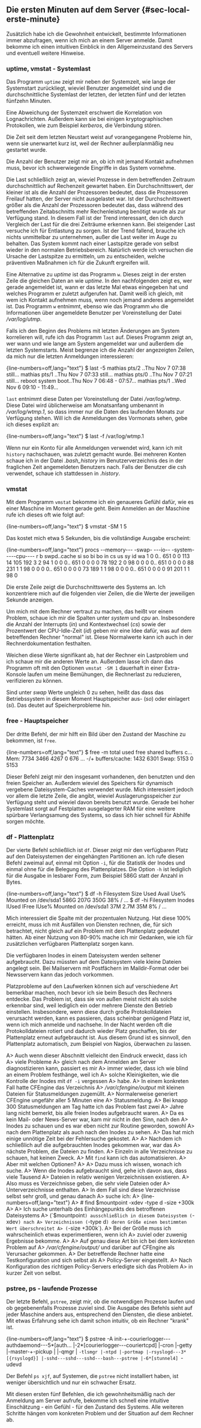 
## Die ersten Minuten auf dem Server {#sec-local-erste-minute}

Zusätzlich habe ich die Gewohnheit entwickelt, bestimmte Informationen immer
abzufragen, wenn ich mich an einem Server anmelde.
Damit bekomme ich einen intuitiven Einblick in den Allgemeinzustand des
Servers und eventuell weitere Hinweise.

### uptime, vmstat - Systemlast

Das Programm `uptime` zeigt mir neben der Systemzeit, wie lange der
Systemstart zurückliegt, wieviel Benutzer angemeldet sind und die
durchschnittliche Systemlast der letzten, der letzten fünf und
der letzten fünfzehn Minuten.

Eine Abweichung der Systemzeit erschwert die Korrelation von Lognachrichten.
Außerdem kann sie bei einigen kryptographischen Protokollen, wie zum Beispiel
*kerberos*, die Verbindung stören.

Die Zeit seit dem letzten Neustart weist auf vorangegangene Probleme hin,
wenn sie unerwartet kurz ist, weil der Rechner außerplanmäßig neu
gestartet wurde.

Die Anzahl der Benutzer zeigt mir an, ob ich mit jemand Kontakt aufnehmen
muss, bevor ich schwerwiegende Eingriffe in das System vornehme.

Die Last schließlich zeigt an, wieviel Prozesse in dem betreffenden
Zeitraum durchschnittlich auf Rechenzeit gewartet haben.
Ein Durchschnittswert, der kleiner ist als die Anzahl der Prozessoren
bedeutet, dass die Prozessoren Freilauf hatten, der Server nicht
ausgelastet war.
Ist der Durchschnittswert größer als die Anzahl der Prozessoren bedeutet das,
dass während des betreffenden Zeitabschnitts mehr Rechenleistung benötigt
wurde als zur Verfügung stand.
In diesem Fall ist der Trend interessant, den ich durch Vergleich der Last
für die drei Zeiträume erkennen kann.
Bei steigender Last versuche ich für Entlastung zu sorgen.
Ist der Trend fallend, brauche ich nichts unmittelbar zu unternehmen, außer
die Last weiter im Auge zu behalten.
Das System kommt nach einer Lastspitze gerade von selbst wieder in den
normalen Betriebsbereich.
Natürlich werde ich versuchen die Ursache der Lastspitze zu ermitteln, um zu
entscheiden, welche präventiven Maßnahmen ich für die Zukunft ergreifen will.

Eine Alternative zu *uptime* ist das Programm `w`.
Dieses zeigt in der ersten Zeile die gleichen Daten an wie *uptime*.
In den nachfolgenden zeigt es, wer gerade angemeldet ist, wann er das letzte
Mal etwas eingegeben hat und welches Programm er zuletzt aufgerufen hat.
Damit weiß ich gleich, mit wem ich Kontakt aufnehmen muss, wenn noch jemand
anderes angemeldet ist.
Das Programm `w` entnimmt, ebenso wie das Programm `who` die Informationen
über angemeldete Benutzer per Voreinstellung der Datei */var/log/utmp*.

Falls ich den Beginn des Problems mit letzten Änderungen am System korrelieren
will, rufe ich das Programm `last` auf.
Dieses Programm zeigt an, wer wann und wie lange am System angemeldet war und
außerdem die letzten Systemstarts.
Meist begrenze ich die Anzahl der angezeigten Zeilen, da mich nur die
letzten Anmeldungen interessieren:

{line-numbers=off,lang="text"}
    $ last -5
    mathias pts/2      ..Thu Nov 7 07:38   still...
    mathias pts/1      ..Thu Nov 7 07:33   still...
    mathias pts/0      ..Thu Nov 7 07:21   still...
    reboot  system boot..Thu Nov 7 06:48 - 07:57...
    mathias pts/1      ..Wed Nov 6 09:10 - 11:49...

`last` entnimmt diese Daten per Voreinstellung der Datei */var/log/wtmp*.
Diese Datei wird üblicherweise am Monatsanfang umbenannt in */var/log/wtmp.1*,
so dass immer nur die Daten des laufenden Monats zur Verfügung stehen.
Will ich die Anmeldungen des Vormonats sehen, gebe ich dieses explizit an:

{line-numbers=off,lang="text"}
    $ last -f /var/log/wtmp.1

Wenn nur ein Konto für alle Anmeldungen verwendet wird, kann ich mit `history`
nachschauen, was zuletzt gemacht wurde.
Bei mehreren Konten schaue ich in der Datei *.bash_history* im
Benutzerverzeichnis des in der fraglichen Zeit angemeldeten Benutzers nach.
Falls der Benutzer die csh verwendet, schaue ich stattdessen in *.history*.

### vmstat

Mit dem Programm `vmstat` bekomme ich ein genaueres Gefühl dafür, wie es einer
Maschine im Moment gerade geht.
Beim Anmelden an der Maschine rufe ich dieses oft wie folgt auf:

{line-numbers=off,lang="text"}
    $ vmstat -SM 1 5

Das kostet mich etwa 5 Sekunden, bis die vollständige Ausgabe erscheint:

{line-numbers=off,lang="text"}
    procs --memory--- -swap- ---io-- -system- ----cpu----
     r  b swpd..cache si  so  bi  bo   in  cs us sy id wa
     1  0    0..  651  0   0 113  14  105 192  3  2 94  1
     0  0    0..  651  0   0   0   0   78 192  2  0 98  0
     0  0    0..  651  0   0   0   0   88 231  1  1 98  0
     0  0    0..  651  0   0   0   0   73 189  1  1 98  0
     0  0    0..  651  0   0   0   0   91 201  1  1 98  0

Die erste Zeile zeigt die Durchschnittswerte des Systems an.
Ich konzentriere mich auf die folgenden vier Zeilen, die die Werte der
jeweiligen Sekunde anzeigen.

Um mich mit dem Rechner vertraut zu machen, das heißt vor einem
Problem, schaue ich mir die Spalten unter *system* und *cpu* an.
Insbesondere die Anzahl der Interrupts (*in*) und Kontextwechsel (*cs*) sowie
der Prozentwert der CPU-Idle-Zeit (*id*) geben mir eine Idee dafür, was auf
dem betreffenden Rechner "normal" ist.
Diese Normalwerte kann ich auch in der Rechnerdokumentation festhalten.

Weichen diese Werte signifikant ab, hat der Rechner ein Lastproblem und ich
schaue mir die anderen Werte an.
Außerdem lasse ich dann das Programm oft mit den Optionen `vmstat -SM 1`
dauerhaft in einer Extra-Konsole laufen um meine Bemühungen, die Rechnerlast
zu reduzieren, verifizieren zu können.

Sind unter *swap* Werte ungleich 0 zu sehen, heißt das dass das Betriebssystem
in diesem Moment Hauptspeicher aus- (*so*) oder einlagert (*si*).
Das deutet auf Speicherprobleme hin.

### free - Hauptspeicher

Der dritte Befehl, der mir hilft ein Bild über den Zustand der
Maschine zu bekommen, ist `free`.

{line-numbers=off,lang="text"}
    $  free -m
                 total used free shared buffers c...
    Mem:          7734 3466 4267      0     676  ...
    -/+ buffers/cache: 1432 6301
    Swap:         5153    0 5153

Dieser Befehl zeigt mir den insgesamt vorhandenen, den benutzten und den
freien Speicher an.
Außerdem wieviel des Speichers für dynamisch vergebene Dateisystem-Caches
verwendet wurde.
Mich interessiert jedoch vor allem die letzte Zeile, die angibt, wieviel
Auslagerungsspeicher zur Verfügung steht und wieviel davon bereits benutzt
wurde.
Gerade bei hoher Systemlast sorgt auf Festplatten ausgelagerter RAM für eine
weitere spürbare Verlangsamung des Systems, so dass ich hier schnell für
Abhilfe sorgen möchte.

### df - Plattenplatz

Der vierte Befehl schließlich ist `df`.
Dieser zeigt mir den verfügbaren Platz auf den Dateisystemen der eingehängten
Partitionen an.
Ich rufe diesen Befehl zweimal auf, einmal mit Option `-i`, für die Statistik
der Inodes und einmal ohne für die Belegung des Plattenplatzes.
Die Option `-h` ist lediglich für die Ausgabe in lesbarer Form,
zum Beispiel 586G statt der Anzahl in Bytes.

{line-numbers=off,lang="text"}
    $ df -h
    Filesystem   Size  Used Avail Use% Mounted on
    /dev/sda1    586G  207G  350G  38% /
    ...
    $ df -hi
    Filesystem  Inodes IUsed IFree IUse% Mounted on
    /dev/sda1      37M  2.7M   35M    8% /
    ...

Mich interessiert die Spalte mit der prozentualen Nutzung.
Hat diese 100% erreicht, muss ich mit Ausfällen von Diensten rechnen, die, für
sich betrachtet, nicht gleich auf ein Problem mit dem
Plattenplatz gedeutet hätten.
Ab einer Nutzung von 80-90% mache ich mir Gedanken, wie ich für zusätzlichen
verfügbaren Plattenplatz sorgen kann.

Die verfügbaren Inodes in einem Dateisystem werden seltener aufgebraucht.
Dazu müssten auf dem Dateisystem viele kleine Dateien angelegt sein.
Bei Mailservern mit Postfächern im Maildir-Format oder bei Newsservern kann
das jedoch vorkommen.

Platzprobleme auf den Laufwerken können sich auf verschiedene Art bemerkbar
machen, noch bevor ich sie beim Besuch des Rechners entdecke.
Das Problem ist, dass sie von außen meist nicht als solche erkennbar sind,
weil lediglich ein oder mehrere Dienste den Betrieb einstellen.
Insbesondere, wenn diese durch große Protokolldateien verursacht werden, kann
es passieren, dass scheinbar genügend Platz ist, wenn ich mich anmelde und
nachsehe.
In der Nacht werden oft die Protokolldateien rotiert und dadurch wieder Platz
geschaffen, bis der Plattenplatz erneut aufgebraucht ist.
Aus diesem Grund ist es sinnvoll, den Plattenplatz automatisch, zum Beispiel
von Nagios, überwachen zu lassen.

A> Auch wenn dieser Abschnitt vielleicht den Eindruck erweckt, dass ich
A> viele Probleme
A> gleich nach dem Anmelden am Server diagnostizieren kann, passiert es mir
A> immer wieder, dass ich wie blind an einem Problem festhänge, weil ich
A> solche Kleinigkeiten, wie die Kontrolle der Inodes mit `df -i` vergessen
A> habe.
A> In einem konkreten Fall hatte CFEngine das Verzeichnis
A> */var/cfengine/output* mit kleinen Dateien für Statusmeldungen zugemüllt.
A> Normalerweise generiert CFEngine ungefähr aller 5 Minuten eine
A> Statusmeldung.
A> Bei knapp 300 Statusmeldungen am Tag hatte ich das Problem fast zwei
A> Jahre lang nicht bemerkt, bis alle freien Inodes aufgebraucht waren.
A> Da es kein Mail- oder News-Server war, kam mir nicht in den Sinn, nach den
A> Inodes zu schauen und es war eben nicht zur Routine geworden, sowohl
A> nach dem Plattenplatz als auch nach den Inodes zu sehen.
A> Das hat mich einige unnötige Zeit bei der Fehlersuche gekostet.
A> 
A> Nachdem ich schließlich auf die aufgebrauchten Inodes gekommen war, war das
A> nächste Problem, die Dateien zu finden.
A> Einzeln in alle Verzeichnisse zu schauen, hat keinen Zweck.
A> Mit `find` kann ich das automatisieren.
A> Aber mit welchen Optionen?
A> 
A> Dazu muss ich wissen, wonach ich suche.
A> Wenn die Inodes aufgebraucht sind, gehe ich davon aus, dass viele Tausend
A> Dateien in relativ wenigen Verzeichnissen existieren.
A> Also muss es Verzeichnisse geben, die sehr viele Dateien oder
A> Unterverzeichnisse enthalten.
A> In dem Fall sind diese Verzeichnisse selbst sehr groß, und genau danach
A> suche ich:
A> 
{line-numbers=off,lang="text"}
A>     # find $mountpoint -xdev -type d -size +300k
A> 
A> Ich suche unterhalb des Einhängepunkts des betroffenen Dateisystems
A> (`$mountpoint`) ausschließlich in diesem Dateisystem (`-xdev`) nach
A> Verzeichnissen (`-type d`) deren Größe einen bestimmten Wert überschreitet
A> (`-size +300k`).
A> Bei der Größe muss ich wahrscheinlich etwas experimentieren, wenn ich
A> zuviel oder zuwenig Ergebnisse bekomme.
A> 
A> Auf genau diese Art bin ich bei dem konkreten Problem auf
A> */var/cfengine/output/* und darüber auf CFEngine als Verursacher gekommen.
A> Der betreffende Rechner hatte eine Testkonfiguration und sich selbst als
A> Policy-Server eingestellt.
A> Nach Konfiguration des richtigen Policy-Servers erledigte sich das Problem
A> in kurzer Zeit von selbst.

### pstree, ps - laufende Prozesse

Der letzte Befehl, `pstree`, zeigt mir, ob die notwendigen Prozesse laufen und
ob gegebenenfalls Prozesse zuviel sind.
Die Ausgabe des Befehls sieht auf jeder Maschine anders aus, entsprechend den
Diensten, die diese anbietet.
Mit etwas Erfahrung sehe ich damit schon intuitiv, ob ein Rechner "krank" ist.

{line-numbers=off,lang="text"}
    $ pstree -A
    init-+-courierlogger---authdaemond---5*[auth...
         |-2*[courierlogger---couriertcpd]
         |-cron
         |-getty
         |-master-+-pickup
         |        |-qmgr
         |        `-tlsmgr
         |-ntpd
         |-portmap
         |-rsyslogd---3*[{rsyslogd}]
         |-sshd---sshd---sshd---bash---pstree
         |-6*[stunnel4]
         `-udevd

Der Befehl `ps xjf`, auf Systemen, die `pstree` nicht installiert haben, ist
weniger übersichtlich und nur ein schwacher Ersatz.

Mit diesen ersten fünf Befehlen, die ich gewohnheitsmäßig nach der
Anmeldung am Server aufrufe, bekomme ich schnell eine intuitive
Einschätzung - ein Gefühl - für den Zustand des Systems.
Alle weiteren Schritte hängen vom konkreten Problem und der Situation auf dem
Rechner ab.

